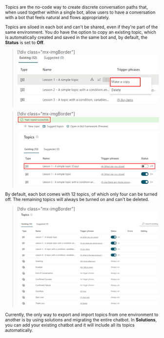 Topics are the no-code way to create discrete conversation paths that, when used together within a single bot, allow users to have a conversation with a bot that feels natural and flows appropriately.

Topics are siloed in each bot and can't be shared, even if they're part of the same environment. You do have the option to copy an existing topic, which is automatically created and saved in the same bot and, by default, the **Status** is set to **Off**.

> [!div class="mx-imgBorder"]
> [![List of topics with the ellipsis button selected next to Lesson 1 - A simple topic, and with the Make a copy option highlighted.](../media/make-copy.png)](../media/make-copy.png#lightbox)

> [!div class="mx-imgBorder"]
> [![List of topics with the copy of Lesson 1 highlighted to show that the Status is set to Off.](../media/bot-copy-off.png)](../media/bot-copy-off.png#lightbox)

By default, each bot comes with 12 topics, of which only four can be turned off. The remaining topics will always be turned on and can't be deleted.

> [!div class="mx-imgBorder"]
> [![Twelve default topics showing that four are on, but can be switched off, while the remaining eight topics are always on.](../media/12-topics.png)](../media/12-topics.png#lightbox)

Currently, the only way to export and import topics from one environment to another is by using solutions and migrating the entire chatbot. In **Solutions**, you can add your existing chatbot and it will include all its topics automatically.

